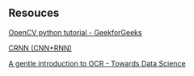 ## Resouces

[OpenCV python tutorial - GeekforGeeks](https://www.geeksforgeeks.org/opencv-python-tutorial/)

[CRNN (CNN+RNN)](https://github.com/qjadud1994/CRNN-Keras)

[A gentle introduction to OCR - Towards Data Science](https://towardsdatascience.com/a-gentle-introduction-to-ocr-ee1469a201aa)

